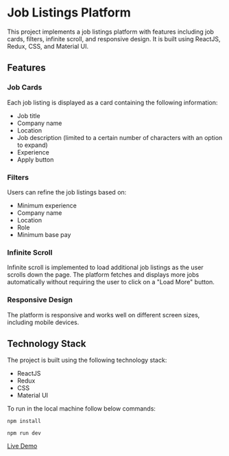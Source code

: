 # Job Listings Platform

This project implements a job listings platform with features including job cards, filters, infinite scroll, and responsive design. It is built using ReactJS, Redux, CSS, and Material UI.

## Features

### Job Cards

Each job listing is displayed as a card containing the following information:

-   Job title
-   Company name
-   Location
-   Job description (limited to a certain number of characters with an option to expand)
-   Experience
-   Apply button

### Filters

Users can refine the job listings based on:

-   Minimum experience
-   Company name
-   Location
-   Role
-   Minimum base pay

### Infinite Scroll

Infinite scroll is implemented to load additional job listings as the user scrolls down the page. The platform fetches and displays more jobs automatically without requiring the user to click on a "Load More" button.

### Responsive Design

The platform is responsive and works well on different screen sizes, including mobile devices.

## Technology Stack

The project is built using the following technology stack:

-   ReactJS
-   Redux
-   CSS
-   Material UI

To run in the local machine follow below commands:

```shell
npm install

npm run dev
```

[Live Demo](https://job-dashboard-weekday.vercel.app/)
